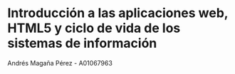 # Introducción a las aplicaciones web, HTML5 y ciclo de vida de los sistemas de información
Andrés Magaña Pérez - A01067963
